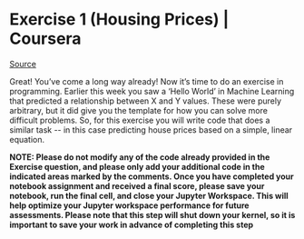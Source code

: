 # Exercise 1 (Housing Prices) | Coursera

[Source](https://www.coursera.org/learn/introduction-tensorflow/notebook/YoQKl/exercise-1-housing-prices "Permalink to Exercise 1 (Housing Prices) | Coursera")

Great! You’ve come a long way already! Now it’s time to do an exercise in programming. Earlier this week you saw a ‘Hello World’ in Machine Learning that predicted a relationship between X and Y values. These were purely arbitrary, but it did give you the template for how you can solve more difficult problems. So, for this exercise you will write code that does a similar task -- in this case predicting house prices based on a simple, linear equation.

**NOTE: Please do not modify any of the code already provided in the Exercise question, and please only add your additional code in the indicated areas marked by the comments. Once you have completed your notebook assignment and received a final score, please save your notebook, run the final cell, and close your Jupyter Workspace. This will help optimize your Jupyter workspace performance for future assessments. Please note that this step will shut down your kernel, so it is important to save your work in advance of completing this step**